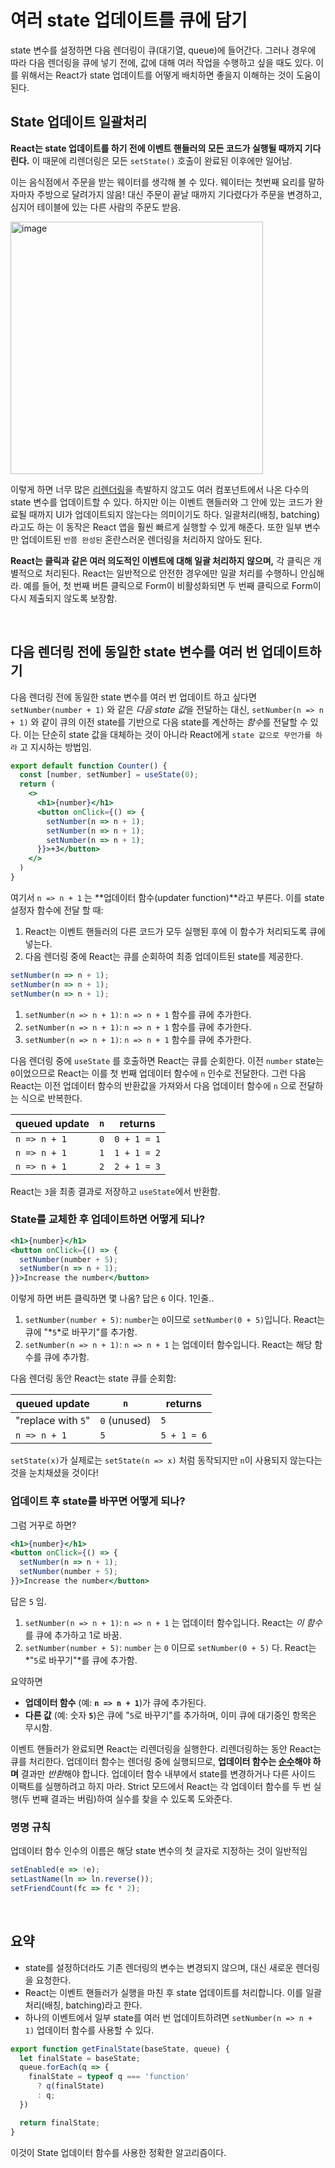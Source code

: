 # 여러 state 업데이트를 큐에 담기

state 변수를 설정하면 다음 렌더링이 큐(대기열, queue)에 들어간다. 그러나 경우에 따라 다음 렌더링을 큐에 넣기 전에, 값에 대해 여러 작업을 수행하고 싶을 때도 있다. 이를 위해서는 React가 state 업데이트를 어떻게 배치하면 좋을지 이해하는 것이 도움이 된다.

## State 업데이트 일괄처리

**React는 state 업데이트를 하기 전에 이벤트 핸들러의 모든 코드가 실행될 때까지 기다린다.** 이 때문에 리렌더링은 모든 `setState()` 호출이 완료된 이후에만 일어남.

이는 음식점에서 주문을 받는 웨이터를 생각해 볼 수 있다. 웨이터는 첫번째 요리를 말하자마자 주방으로 달려가지 않음! 대신 주문이 끝날 때까지 기다렸다가 주문을 변경하고, 심지어 테이블에 있는 다른 사람의 주문도 받음.

<img width="404" alt="image" src="https://github.com/pozafly/TIL/assets/59427983/2cb302fd-34fc-4e37-b406-db28308ffa69">

이렇게 하면 너무 많은 [리렌더링](https://react-ko.dev/learn/render-and-commit#re-renders-when-state-updates)을 촉발하지 않고도 여러 컴포넌트에서 나온 다수의 state 변수를 업데이트할 수 있다. 하지만 이는 이벤트 핸들러와 그 안에 있는 코드가 완료될 때까지 UI가 업데이트되지 않는다는 의미이기도 하다. 일괄처리(배칭, batching)라고도 하는 이 동작은 React 앱을 훨씬 빠르게 실행할 수 있게 해준다. 또한 일부 변수만 업데이트된 `반쯤 완성된` 혼란스러운 렌더링을 처리하지 않아도 된다.

**React는 클릭과 같은 여러 의도적인 이벤트에 대해 일괄 처리하지 않으며,** 각 클릭은 개별적으로 처리된다. React는 일반적으로 안전한 경우에만 일괄 처리를 수행하니 안심해라. 예를 들어, 첫 번째 버튼 클릭으로 Form이 비활성화되면 두 번째 클릭으로 Form이 다시 제출되지 않도록 보장함.

<br/>

## 다음 렌더링 전에 동일한 state 변수를 여러 번 업데이트하기

다음 렌더링 전에 동일한 state 변수를 여러 번 업데이트 하고 싶다면 `setNumber(number + 1)` 와 같은 *다음 state 값*을 전달하는 대신, `setNumber(n => n + 1)` 와 같이 큐의 이전 state를 기반으로 다음 state를 계산하는 *함수*를 전달할 수 있다. 이는 단순히 state 값을 대체하는 것이 아니라 React에게 `state 값으로 무언가를 하라` 고 지시하는 방법임.

```jsx
export default function Counter() {
  const [number, setNumber] = useState(0);
  return (
    <>
      <h1>{number}</h1>
      <button onClick={() => {
        setNumber(n => n + 1);
        setNumber(n => n + 1);
        setNumber(n => n + 1);
      }}>+3</button>
    </>
  )
}
```

여기서 `n => n + 1` 는 **업데이터 함수(updater function)**라고 부른다. 이를 state 설정자 함수에 전달 할 때:

1. React는 이벤트 핸들러의 다른 코드가 모두 실행된 후에 이 함수가 처리되도록 큐에 넣는다.
2. 다음 렌더링 중에 React는 큐를 순회하여 최종 업데이트된 state를 제공한다.

```jsx
setNumber(n => n + 1);
setNumber(n => n + 1);
setNumber(n => n + 1);
```

1. `setNumber(n => n + 1)`: `n => n + 1` 함수를 큐에 추가한다.
2. `setNumber(n => n + 1)`: `n => n + 1` 함수를 큐에 추가한다.
3. `setNumber(n => n + 1)`: `n => n + 1` 함수를 큐에 추가한다.

다음 렌더링 중에 `useState` 를 호출하면 React는 큐를 순회한다. 이전 `number` state는 `0`이었으므로 React는 이를 첫 번째 업데이터 함수에 `n` 인수로 전달한다. 그런 다음 React는 이전 업데이터 함수의 반환값을 가져와서 다음 업데이터 함수에 `n` 으로 전달하는 식으로 반복한다.

| queued update | `n`  | returns     |
| ------------- | ---- | ----------- |
| `n => n + 1`  | `0`  | `0 + 1 = 1` |
| `n => n + 1`  | `1`  | `1 + 1 = 2` |
| `n => n + 1`  | `2`  | `2 + 1 = 3` |

React는 `3`을 최종 결과로 저장하고 `useState`에서 반환함.

### State를 교체한 후 업데이트하면 어떻게 되나?

```jsx
<h1>{number}</h1>
<button onClick={() => {
  setNumber(number + 5);
  setNumber(n => n + 1);
}}>Increase the number</button>
```

이렇게 하면 버튼 클릭하면 몇 나옴? 답은 `6` 이다. 1인줄..

1. `setNumber(number + 5)`: `number`는 `0`이므로 `setNumber(0 + 5)`입니다. React는 큐에 "*`5`*로 바꾸기"를 추가함.
2. `setNumber(n => n + 1)`: `n => n + 1` 는 업데이터 함수입니다. React는 해당 함수를 큐에 추가함.

다음 렌더링 동안 React는 state 큐를 순회함:

| queued update      | `n`          | returns     |
| ------------------ | ------------ | ----------- |
| "replace with `5`" | `0` (unused) | `5`         |
| `n => n + 1`       | `5`          | `5 + 1 = 6` |

`setState(x)`가 실제로는 `setState(n => x)` 처럼 동작되지만 `n`이 사용되지 않는다는 것을 눈치채셨을 것이다!

### 업데이트 후 state를 바꾸면 어떻게 되나?

그럼 거꾸로 하면?

```jsx
<h1>{number}</h1>
<button onClick={() => {
  setNumber(n => n + 1);
  setNumber(number + 5);
}}>Increase the number</button>
```

답은 `5` 임.

1. `setNumber(n => n + 1)`: `n => n + 1` 는 업데이터 함수입니다. React는 *이 함수*를 큐에 추가하고 1로 바꿈.
2. `setNumber(number + 5)`: `number` 는 `0` 이므로 `setNumber(0 + 5)` 다. React는 *"`5`로 바꾸기"*를 큐에 추가함.

요약하면

- **업데이터 함수** (예: **`n => n + 1`**)가 큐에 추가된다.
- **다른 값** (예: 숫자 **`5`**)은 큐에 "`5`로 바꾸기"를 추가하며, 이미 큐에 대기중인 항목은 무시함.

이벤트 핸들러가 완료되면 React는 리렌더링을 실행한다. 리렌더링하는 동안 React는 큐를 처리한다. 업데이터 함수는 렌더링 중에 실행되므로, **업데이터 함수는 [순수](https://react-ko.dev/learn/keeping-components-pure)해야 하며** 결과만 *반환*해야 합니다. 업데이터 함수 내부에서 state를 변경하거나 다른 사이드 이팩트를 실행하려고 하지 마라. Strict 모드에서 React는 각 업데이터 함수를 두 번 실행(두 번째 결과는 버림)하여 실수를 찾을 수 있도록 도와준다.

### 명명 규칙

업데이터 함수 인수의 이름은 해당 state 변수의 첫 글자로 지정하는 것이 일반적임

```jsx
setEnabled(e => !e);
setLastName(ln => ln.reverse());
setFriendCount(fc => fc * 2);
```

<br/>

## 요약

- state를 설정하더라도 기존 렌더링의 변수는 변경되지 않으며, 대신 새로운 렌더링을 요청한다.
- React는 이벤트 핸들러가 실행을 마친 후 state 업데이트를 처리합니다. 이를 일괄처리(배칭, batching)라고 한다.
- 하나의 이벤트에서 일부 state를 여러 번 업데이트하려면 `setNumber(n => n + 1)` 업데이터 함수를 사용할 수 있다.

```jsx
export function getFinalState(baseState, queue) {
  let finalState = baseState;
  queue.forEach(q => {
    finalState = typeof q === 'function'
      ? q(finalState)
      : q;
  })

  return finalState;
}
```

이것이 State 업데이터 함수를 사용한 정확한 알고리즘이다.
